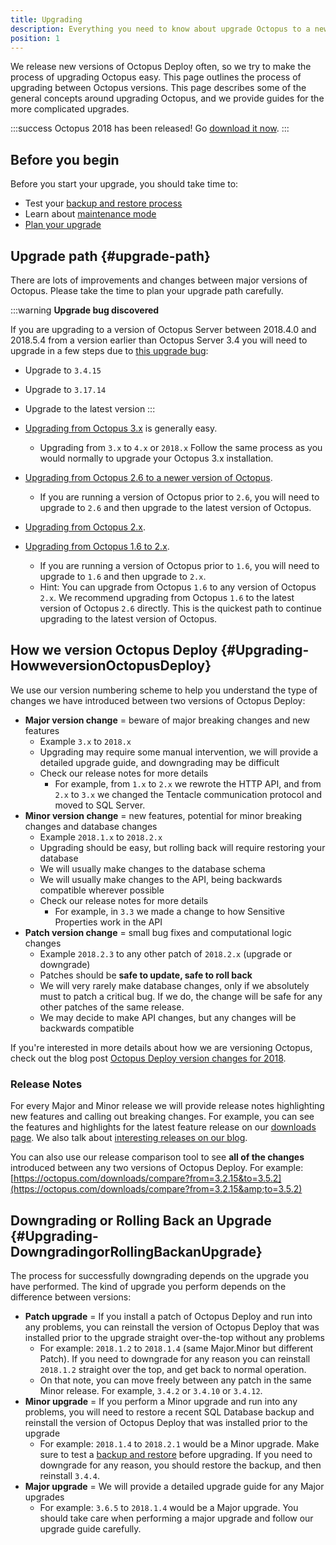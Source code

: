 ```yaml
---
title: Upgrading
description: Everything you need to know about upgrade Octopus to a newer version.
position: 1
---
```


We release new versions of Octopus Deploy often, so we try to make the process of upgrading Octopus easy. This page outlines the process of upgrading between Octopus versions. This page describes some of the general concepts around upgrading Octopus, and we provide guides for the more complicated upgrades.

:::success
Octopus 2018 has been released! Go [download it now](https://octopus.com/downloads).
:::

## Before you begin

Before you start your upgrade, you should take time to:

- Test your [backup and restore process](/docs/administration/backup-and-restore.md)
- Learn about [maintenance mode](/docs/administration/upgrading/maintenance-mode.md)
- [Plan your upgrade](#upgrade-path)

## Upgrade path {#upgrade-path}

There are lots of improvements and changes between major versions of Octopus. Please take the time to plan your upgrade path carefully.

:::warning
**Upgrade bug discovered**

If you are upgrading to a version of Octopus Server between 2018.4.0 and 2018.5.4 from a version earlier than Octopus Server 3.4 you will need to upgrade in a few steps due to [this upgrade bug](https://github.com/OctopusDeploy/Issues/issues/4509):

- Upgrade to `3.4.15`
- Upgrade to `3.17.14`
- Upgrade to the latest version
:::

- [Upgrading from Octopus 3.x](/docs/administration/upgrading/upgrading-from-octopus-3.x.md) is generally easy.
  - Upgrading from `3.x` to `4.x` or `2018.x`
  Follow the same process as you would normally to upgrade your Octopus 3.x installation.
- [Upgrading from Octopus 2.6 to a newer version of Octopus](/docs/administration/upgrading/upgrading-from-octopus-2.6/index.md).
  - If you are running a version of Octopus prior to `2.6`, you will need to upgrade to `2.6` and then upgrade to the latest version of Octopus.  
- [Upgrading from Octopus 2.x](/docs/administration/upgrading/upgrading-from-octopus-2.0.md).
- [Upgrading from Octopus 1.6 to 2.x](/docs/administration/upgrading/upgrading-from-octopus-1.6.md).
  - If you are running a version of Octopus prior to `1.6`, you will need to upgrade to `1.6` and then upgrade to `2.x`.
  - Hint: You can upgrade from Octopus `1.6` to any version of Octopus `2.x`. We recommend upgrading from Octopus `1.6` to the latest version of Octopus `2.6` directly. This is the quickest path to continue upgrading to the latest version of Octopus.

## How we version Octopus Deploy {#Upgrading-HowweversionOctopusDeploy}

We use our version numbering scheme to help you understand the type of changes we have introduced between two versions of Octopus Deploy:

- **Major version change** = beware of major breaking changes and new features
  - Example `3.x` to `2018.x`
  - Upgrading may require some manual intervention, we will provide a detailed upgrade guide, and downgrading may be difficult
  - Check our release notes for more details
    - For example, from `1.x` to `2.x` we rewrote the HTTP API, and from `2.x` to `3.x` we changed the Tentacle communication protocol and moved to SQL Server.
- **Minor version change** = new features, potential for minor breaking changes and database changes
  - Example `2018.1.x` to `2018.2.x`
  - Upgrading should be easy, but rolling back will require restoring your database
  - We will usually make changes to the database schema
  - We will usually make changes to the API, being backwards compatible wherever possible
  - Check our release notes for more details
    - For example, in `3.3` we made a change to how Sensitive Properties work in the API
- **Patch version change** = small bug fixes and computational logic changes
  - Example `2018.2.3` to any other patch of `2018.2.x` (upgrade or downgrade)
  - Patches should be **safe to update, safe to roll back**
  - We will very rarely make database changes, only if we absolutely must to patch a critical bug. If we do, the change will be safe for any other patches of the same release.
  - We may decide to make API changes, but any changes will be backwards compatible

If you're interested in more details about how we are versioning Octopus, check out the blog post [Octopus Deploy version changes for 2018](https://octopus.com/blog/version-change-2018).

### Release Notes

For every Major and Minor release we will provide release notes highlighting new features and calling out breaking changes. For example, you can see the features and highlights for the latest feature release on our [downloads page](https://octopus.com/downloads). We also talk about [interesting releases on our blog](https://octopus.com/blog/tag/New%20Release).

You can also use our release comparison tool to see **all of the changes** introduced between any two versions of Octopus Deploy. For example: [https://octopus.com/downloads/compare?from=3.2.15&to=3.5.2](https://octopus.com/downloads/compare?from=3.2.15&amp;to=3.5.2)

## Downgrading or Rolling Back an Upgrade {#Upgrading-DowngradingorRollingBackanUpgrade}

The process for successfully downgrading depends on the upgrade you have performed. The kind of upgrade you perform depends on the difference between versions:

- **Patch upgrade** = If you install a patch of Octopus Deploy and run into any problems, you can reinstall the version of Octopus Deploy that was installed prior to the upgrade straight over-the-top without any problems
  - For example: `2018.1.2` to `2018.1.4` (same Major.Minor but different Patch). If you need to downgrade for any reason you can reinstall `2018.1.2` straight over the top, and get back to normal operation.
  - On that note, you can move freely between any patch in the same Minor release. For example, `3.4.2` or `3.4.10` or `3.4.12`.
- **Minor upgrade** = If you perform a Minor upgrade and run into any problems, you will need to restore a recent SQL Database backup and reinstall the version of Octopus Deploy that was installed prior to the upgrade
  - For example: `2018.1.4` to `2018.2.1` would be a Minor upgrade. Make sure to test a [backup and restore](/docs/administration/backup-and-restore.md) before upgrading. If you need to downgrade for any reason, you should restore the backup, and then reinstall `3.4.4`.
- **Major upgrade** = We will provide a detailed upgrade guide for any Major upgrades
  - For example: `3.6.5` to `2018.1.4` would be a Major upgrade. You should take care when performing a major upgrade and follow our upgrade guide carefully.
